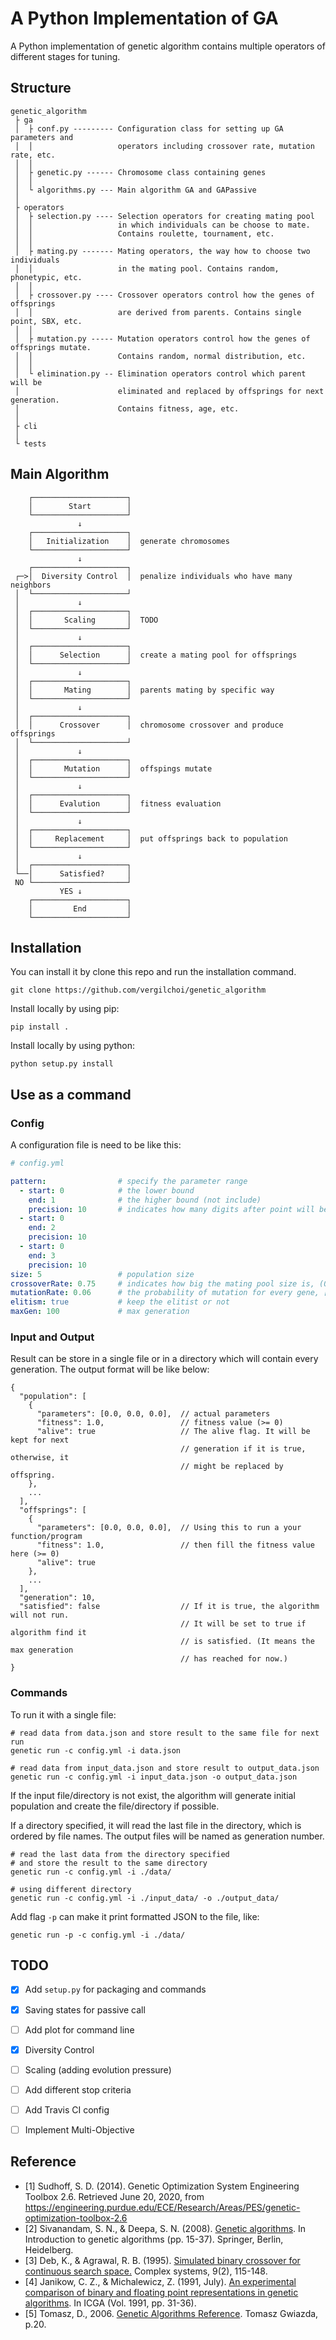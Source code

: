# A Python Implementation of GA

A Python implementation of genetic algorithm contains multiple operators of different stages for tuning.

## Structure

```
genetic_algorithm
 ├ ga
 │  ├ conf.py --------- Configuration class for setting up GA parameters and
 │  │                   operators including crossover rate, mutation rate, etc.
 │  │
 │  ├ genetic.py ------ Chromosome class containing genes
 │  │
 │  └ algorithms.py --- Main algorithm GA and GAPassive
 │
 ├ operators
 │  ├ selection.py ---- Selection operators for creating mating pool
 │  │                   in which individuals can be choose to mate.
 │  │                   Contains roulette, tournament, etc.
 │  │
 │  ├ mating.py ------- Mating operators, the way how to choose two individuals
 │  │                   in the mating pool. Contains random, phonetypic, etc.
 │  │
 │  ├ crossover.py ---- Crossover operators control how the genes of offsprings 
 │  │                   are derived from parents. Contains single point, SBX, etc.
 │  │
 │  ├ mutation.py ----- Mutation operators control how the genes of offsprings mutate.
 │  │                   Contains random, normal distribution, etc.
 │  │
 │  └ elimination.py -- Elimination operators control which parent will be 
 │                      eliminated and replaced by offsprings for next generation. 
 │                      Contains fitness, age, etc.
 │
 ├ cli
 │
 └ tests
```  

## Main Algorithm

```
    ┌─────────────────────┐
    │        Start        │
    └─────────────────────┘        
               ↓
    ┌─────────────────────┐
    │   Initialization    │  generate chromosomes
    └─────────────────────┘
               ↓
    ┌─────────────────────┐
 ┌─>│  Diversity Control  │  penalize individuals who have many neighbors
 │  └─────────────────────┘
 │             ↓
 │  ┌─────────────────────┐
 │  │       Scaling       │  TODO
 │  └─────────────────────┘
 │             ↓
 │  ┌─────────────────────┐
 │  │      Selection      │  create a mating pool for offsprings
 │  └─────────────────────┘
 │             ↓
 │  ┌─────────────────────┐
 │  │       Mating        │  parents mating by specific way
 │  └─────────────────────┘
 │             ↓
 │  ┌─────────────────────┐
 │  │      Crossover      │  chromosome crossover and produce offsprings
 │  └─────────────────────┘
 │             ↓
 │  ┌─────────────────────┐
 │  │       Mutation      │  offspings mutate
 │  └─────────────────────┘
 │             ↓
 │  ┌─────────────────────┐
 │  │      Evalution      │  fitness evaluation
 │  └─────────────────────┘
 │             ↓
 │  ┌─────────────────────┐
 │  │     Replacement     │  put offsprings back to population
 │  └─────────────────────┘
 │             ↓
 │  ┌─────────────────────┐
 └──│      Satisfied?     │ 
 NO └─────────────────────┘
           YES ↓ 
    ┌─────────────────────┐
    │         End         │
    └─────────────────────┘
```

## Installation
You can install it by clone this repo and run the installation command.
```shell script
git clone https://github.com/vergilchoi/genetic_algorithm
```

Install locally by using pip:
```shell script
pip install .
```

Install locally by using python:
```shell script
python setup.py install
```

## Use as a command

### Config

A configuration file is need to be like this:
```yaml
# config.yml

pattern:                # specify the parameter range
  - start: 0            # the lower bound
    end: 1              # the higher bound (not include)
    precision: 10       # indicates how many digits after point will be kept
  - start: 0
    end: 2
    precision: 10
  - start: 0
    end: 3
    precision: 10
size: 5                 # population size
crossoverRate: 0.75     # indicates how big the mating pool size is, (0, 1]
mutationRate: 0.06      # the probability of mutation for every gene, [0, 1]
elitism: true           # keep the elitist or not
maxGen: 100             # max generation
```

### Input and Output

Result can be store in a single file or in a directory which will contain every generation. The output format will be like below:

```
{
  "population": [
    {
      "parameters": [0.0, 0.0, 0.0],  // actual parameters
      "fitness": 1.0,                 // fitness value (>= 0)
      "alive": true                   // The alive flag. It will be kept for next
                                      // generation if it is true, otherwise, it 
                                      // might be replaced by offspring.
    },
    ...
  ],
  "offsprings": [
    {
      "parameters": [0.0, 0.0, 0.0],  // Using this to run a your function/program
      "fitness": 1.0,                 // then fill the fitness value here (>= 0)
      "alive": true
    },
    ...
  ],
  "generation": 10,
  "satisfied": false                  // If it is true, the algorithm will not run.
                                      // It will be set to true if algorithm find it
                                      // is satisfied. (It means the max generation 
                                      // has reached for now.)
}
```

### Commands

To run it with a single file:

```shell script
# read data from data.json and store result to the same file for next run 
genetic run -c config.yml -i data.json

# read data from input_data.json and store result to output_data.json
genetic run -c config.yml -i input_data.json -o output_data.json
```

If the input file/directory is not exist, the algorithm will generate initial population and create the file/directory if possible.

If a directory specified, it will read the last file in the directory, which is ordered by file names. The output files will be named as generation number.

```shell script
# read the last data from the directory specified
# and store the result to the same directory
genetic run -c config.yml -i ./data/

# using different directory
genetic run -c config.yml -i ./input_data/ -o ./output_data/
```

Add flag `-p` can make it print formatted JSON to the file, like:

```shell script
genetic run -p -c config.yml -i ./data/
```

## TODO
- [x] Add `setup.py`  for packaging and commands
- [x] Saving states for passive call
- [ ] Add plot for command line
- [x] Diversity Control
- [ ] Scaling (adding evolution pressure)
- [ ] Add different stop criteria
- [ ] Add Travis CI config
- [ ] Implement Multi-Objective


## Reference
- [1] Sudhoff, S. D. (2014). Genetic Optimization System Engineering Toolbox 2.6. Retrieved June 20, 2020, from https://engineering.purdue.edu/ECE/Research/Areas/PES/genetic-optimization-toolbox-2.6
- [2] Sivanandam, S. N., & Deepa, S. N. (2008). [Genetic algorithms](https://link.springer.com/content/pdf/10.1007/978-3-540-73190-0_2.pdf). In Introduction to genetic algorithms (pp. 15-37). Springer, Berlin, Heidelberg.
- [3] Deb, K., & Agrawal, R. B. (1995). [Simulated binary crossover for continuous search space.](http://citeseerx.ist.psu.edu/viewdoc/download?doi=10.1.1.26.8485&rep=rep1&type=pdf) Complex systems, 9(2), 115-148.
- [4] Janikow, C. Z., & Michalewicz, Z. (1991, July). [An experimental comparison of binary and floating point representations in genetic algorithms](http://www.cs.umsl.edu/~janikow/publications/1991/GAbin/text.pdf). In ICGA (Vol. 1991, pp. 31-36).
- [5] Tomasz, D., 2006. [Genetic Algorithms Reference](https://dl.acm.org/doi/book/10.5555/1203159). Tomasz Gwiazda, p.20.